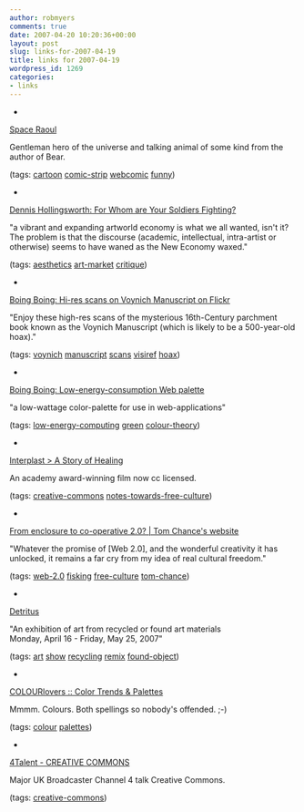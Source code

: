 ```yaml
---
author: robmyers
comments: true
date: 2007-04-20 10:20:36+00:00
layout: post
slug: links-for-2007-04-19
title: links for 2007-04-19
wordpress_id: 1269
categories:
- links
---
```


  

  *   


[Space Raoul](http://www.spaceraoul.com/)

  


Gentleman hero of the universe and talking animal of some kind from the author of Bear.

  


(tags: [cartoon](http://del.icio.us/robmyers/cartoon) [comic-strip](http://del.icio.us/robmyers/comic-strip) [webcomic](http://del.icio.us/robmyers/webcomic) [funny](http://del.icio.us/robmyers/funny))

  

  

  *   


[Dennis Hollingsworth: For Whom are Your Soldiers Fighting?](http://www.dennishollingsworth.us/archives/001418.html)

  


"a vibrant and expanding artworld economy is what we all wanted, isn't it? The problem is that the discourse (academic, intellectual, intra-artist or otherwise) seems to have waned as the New Economy waxed."

  


(tags: [aesthetics](http://del.icio.us/robmyers/aesthetics) [art-market](http://del.icio.us/robmyers/art-market) [critique](http://del.icio.us/robmyers/critique))

  

  

  *   


[Boing Boing: Hi-res scans on Voynich Manuscript on Flickr](http://www.boingboing.net/2007/04/18/hires_scans_on_voyni.html)

  


"Enjoy these high-res scans of the mysterious 16th-Century parchment book known as the Voynich Manuscript (which is likely to be a 500-year-old hoax)."

  


(tags: [voynich](http://del.icio.us/robmyers/voynich) [manuscript](http://del.icio.us/robmyers/manuscript) [scans](http://del.icio.us/robmyers/scans) [visiref](http://del.icio.us/robmyers/visiref) [hoax](http://del.icio.us/robmyers/hoax))

  

  

  *   


[Boing Boing: Low-energy-consumption Web palette](http://www.boingboing.net/2007/04/18/lowenergyconsumption.html)

  


"a low-wattage color-palette for use in web-applications"

  


(tags: [low-energy-computing](http://del.icio.us/robmyers/low-energy-computing) [green](http://del.icio.us/robmyers/green) [colour-theory](http://del.icio.us/robmyers/colour-theory))

  

  

  *   


[Interplast > A Story of Healing](http://interplast.org/astoryofhealing.php)

  


An academy award-winning film now cc licensed.

  


(tags: [creative-commons](http://del.icio.us/robmyers/creative-commons) [notes-towards-free-culture](http://del.icio.us/robmyers/notes-towards-free-culture))

  

  

  *   


[From enclosure to co-operative 2.0? | Tom Chance's website](http://tom.acrewoods.net/node/517)

  


"Whatever the promise of [Web 2.0], and the wonderful creativity it has unlocked, it remains a far cry from my idea of real cultural freedom."

  


(tags: [web-2.0](http://del.icio.us/robmyers/web-2.0) [fisking](http://del.icio.us/robmyers/fisking) [free-culture](http://del.icio.us/robmyers/free-culture) [tom-chance](http://del.icio.us/robmyers/tom-chance))

  

  

  *   


[Detritus](http://library.shu.edu/gallery/current.htm#Detritus)

  


"An exhibition of art from recycled or found art materials  
Monday, April 16 - Friday, May 25, 2007"

  


(tags: [art](http://del.icio.us/robmyers/art) [show](http://del.icio.us/robmyers/show) [recycling](http://del.icio.us/robmyers/recycling) [remix](http://del.icio.us/robmyers/remix) [found-object](http://del.icio.us/robmyers/found-object))

  

  

  *   


[COLOURlovers :: Color Trends & Palettes](http://www.colourlovers.com/)

  


Mmmm. Colours. Both spellings so nobody's offended. ;-)

  


(tags: [colour](http://del.icio.us/robmyers/colour) [palettes](http://del.icio.us/robmyers/palettes))

  

  

  *   


[4Talent - CREATIVE COMMONS](http://www.channel4.com/4talent/feature.jsp?id=235)

  


Major UK Broadcaster Channel 4 talk Creative Commons.

  


(tags: [creative-commons](http://del.icio.us/robmyers/creative-commons))

  

  
  


